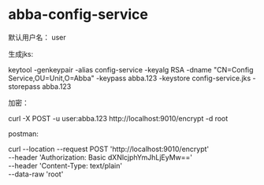 # abba-config-service

默认用户名： user

生成jks:

keytool -genkeypair -alias config-service -keyalg RSA -dname "CN=Config Service,OU=Unit,O=Abba" -keypass abba.123 -keystore config-service.jks -storepass abba.123

加密：

curl -X POST -u user:abba.123 http://localhost:9010/encrypt -d root

postman: 

curl --location --request POST 'http://localhost:9010/encrypt' \
         --header 'Authorization: Basic dXNlcjphYmJhLjEyMw==' \
         --header 'Content-Type: text/plain' \
         --data-raw 'root'                                                   